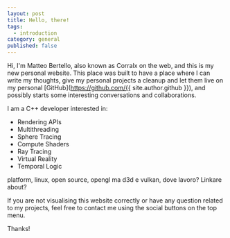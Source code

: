 ```yaml
---
layout: post
title: Hello, there!
tags:
  - introduction
category: general
published: false
---
```


Hi, I'm Matteo Bertello, also known as Corralx on the web, and this is my new personal website.
This place was built to have a place where I can write my thoughts, give my personal projects a cleanup and let them live on my personal [GitHub](https://github.com/{{ site.author.github }}), and possibly starts some interesting conversations and collaborations.

<i class="excerpt" aria-hidden="true"></i>

I am a C++ developer interested in:

- Rendering APIs
- Multithreading
- Sphere Tracing
- Compute Shaders
- Ray Tracing
- Virtual Reality
- Temporal Logic

platform, linux, open source, opengl ma d3d e vulkan, dove lavoro? Linkare about?

If you are not visualising this website correctly or have any question related to my projects, feel free to contact me using the social buttons on the top menu.

Thanks!
